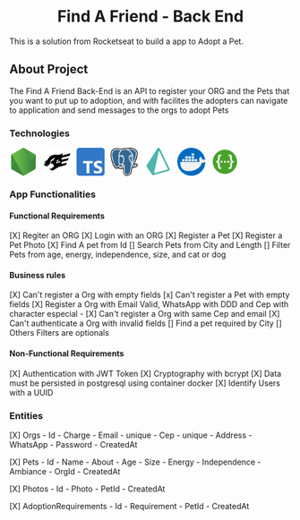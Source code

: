 <h1 style="text-align:center;">Find A Friend - Back End</h1>

<p>This is a solution from Rocketseat  to build a app to Adopt a Pet.</p>

<h2>About Project</h2>

<p>The Find A Friend Back-End is an API to register your ORG and the Pets that you want to put up to adoption, and with facilites the adopters can navigate to application and send messages to the orgs to adopt Pets</p>

<h3>Technologies</h3>

<div style="display: flex; gap: 10px;">
    <img alt="NodeJs" src="./assets/node-js.png" style="width:50px;">
    <img alt="Fastify" src="./assets/fastify.svg" style="width:50px;">
    <img alt="Typescript" src="./assets/typescript.png" style="width:50px;">
    <img alt="Postgresql" src="./assets/postgre.png" style="width:50px;">
    <img alt="Prisma orm" src="./assets/icons8-prisma-orm.svg" style="width:50px;">
    <img alt="Docker" src="./assets/docker.png" style="width:50px;">
    <img alt="Swagger" src="./assets/swagger.svg" style="width:50px;">
</div>

<h3>App Functionalities</h3>

<h4>Functional Requirements</h4>

[X] Regiter an ORG
[X] Login with an ORG
[X] Register a Pet
[X] Register a Pet Photo
[X] Find A pet from Id
[] Search Pets from City and Length
[] Filter Pets from age, energy, independence, size, and cat or dog

<h4>Business rules</h4>

[X] Can't register a Org with empty fields
[x] Can't register a Pet with empty fields
[X] Register a Org with Email Valid, WhatsApp with DDD and Cep with character especial -
[X] Can't register a Org with same Cep and email
[X] Can't authenticate a Org with invalid fields
[] Find a pet required by City
[] Others Filters are optionals

<h4>Non-Functional Requirements</h4>

[X] Authentication with JWT Token
[X] Cryptography with bcrypt
[X] Data must be persisted in postgresql using container docker
[X] Identify Users with a UUID

<h3>Entities</h3>

[X] Orgs
    - Id
    - Charge
    - Email - unique
    - Cep - unique
    - Address
    - WhatsApp
    - Password
    - CreatedAt

[X] Pets
    - Id
    - Name
    - About
    - Age
    - Size
    - Energy
    - Independence
    - Ambiance 
    - OrgId
    - CreatedAt

[X] Photos 
    - Id
    - Photo
    - PetId
    - CreatedAt

[X] AdoptionRequirements
    - Id
    - Requirement
    - PetId
    - CreatedAt

